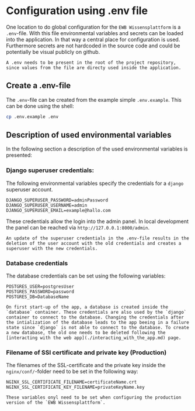 # Configuration using .env file
One location to do global configuration for the `EWB Wissensplattform` is a `.env`-file. With this file environmental variables and secrets can be loaded into the application. In that way a central place for configuration is used. Furthermore secrets are not hardcoded in the source code and could be potentially be visual publicly on github. 
```{note}
A .env needs to be present in the root of the project repository, since values from the file are directy used inside the application.
```
## Create a .env-file
The `.env`-file can be created from the example simple `.env.example`. This can be done using the shell:
```bash
cp .env.example .env
```

## Description of used environmental variables
In the following section a description of the used environmental variables is presented:

### Django superuser credentials:

The following environmental variables specify the credentials for a `django` superuser account. 
```
DJANGO_SUPERUSER_PASSWORD=adminPassword
DJANGO_SUPERUSER_USERNAME=admin
DJANGO_SUPERUSER_EMAIL=example@hallo.com
```
These credentials allow the login into the admin panel. In local development the panel can be reached via `http://127.0.0.1:8000/admin`.
```{note}
An update of the superuser credentials in the .env-file results in the deletion of the user account with the old credentials and creates a 
superuser with the new credentials.
```

### Database credentials
The database credentials can be set using the following variables:
```
POSTGRES_USER=postgresUser
POSTGRES_PASSWORD=password
POSTGRES_DB=DatabaseName
```
```{note}
On first start-up of the app, a database is created inside the `database` container. These credentials are also used by the `django` container to connect to the database. Changing the credentials after the intialization of the database leads to the app beeing in a failure state since `django` is not able to connect to the database. To create a new database, the old one needs to be deleted following the [interacting with the web app](./interacting_with_the_app.md) page.
```

### Filename of SSl certificate and private key (Production)
The filenames of the SSL-certificate and the private key inside the `nginx/conf/`-folder need to be set in the following way:
```
NGINX_SSL_CERTIFICATE_FILENAME=certificateName.crt
NGINX_SSL_CERTIFICATE_KEY_FILENAME=privateKeyName.key
```
```[note]
These variables onyl need to be set when configuring the production version of the `EWB Wissensplattform`.
```
